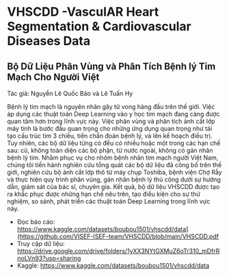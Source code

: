 # VHSCDD -VasculAR Heart Segmentation & Cardiovascular Diseases Data 
## Bộ Dữ Liệu Phân Vùng và Phân Tích Bệnh lý Tim Mạch Cho Người Việt

Tác giả: Nguyễn Lê Quốc Bảo và Lê Tuấn Hy

Bệnh lý tim mạch là nguyên nhân gây tử vong hàng đầu trên thế giới. Việc áp dụng các thuật toán Deep Learning vào y học tim mạch đang càng được quan tâm hơn trong lĩnh vực này. Việc phân vùng và phân tích ảnh cắt lớp máy tính là bước đầu quan trọng cho những ứng dụng quan trọng như tái tạo cấu trúc tim 3 chiều, tiền chẩn đoán bệnh lý, và lên kế hoạch điều trị. Tuy nhiên, các bộ dữ liệu từng có đều có nhiều hoặc một trong các hạn chế sau: cũ, không toàn diện các bộ phận, từ nước ngoài, không có gán nhãn bệnh lý tim. Nhằm phục vụ cho nhóm bệnh nhân tim mạch người Việt Nam, chúng tôi tiến hành nghiên cứu tổng quát các bộ dữ liệu đã công bố trên thế giới, nghiên cứu bộ ảnh cắt lớp thô từ máy chụp Toshiba, bệnh viện Chợ Rẫy và thực hiện quy trình phân vùng, gán nhãn bệnh lý thủ công dưới sự hướng dẫn, giám sát của bác sĩ, chuyên gia. Kết quả, bộ dữ liệu VHSCDD được tạo ra khắc phục được những hạn chế nêu trên, tạo điều kiện cho sự thử nghiệm, so sánh, phát triển các thuật toán Deep Learning trong lĩnh vực này.

- Đọc báo cáo: https://www.kaggle.com/datasets/boubou1501/vhscdd/data](https://github.com/VISEF-ISEF-team/VHSCDD/blob/main/VHSCDD.pdf
- Truy cập dữ liệu: https://drive.google.com/drive/folders/1yXX3NYtGXMuZ6oTr310_mDfrRnoLVn93?usp=sharing
- Kaggle: https://www.kaggle.com/datasets/boubou1501/vhscdd/data
